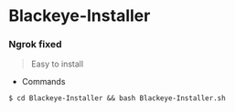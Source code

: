 # Blackeye-Installer
### Ngrok fixed
> Easy to install 

* Commands
```
$ cd Blackeye-Installer && bash Blackeye-Installer.sh
```
